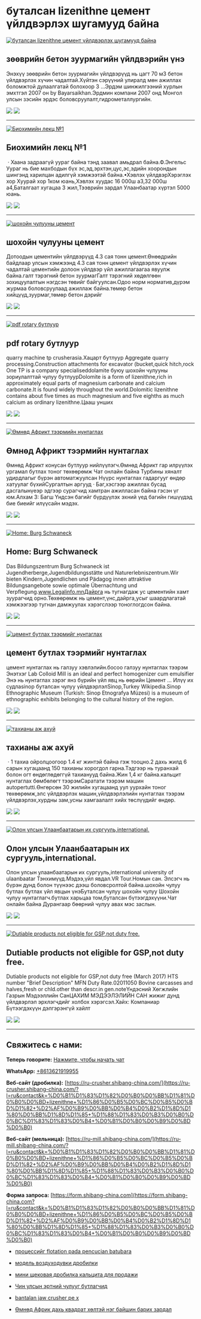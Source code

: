 # буталсан lizenithne цемент үйлдвэрлэх шугамууд байна

<a href="https://swt.shibang-china.com/?l=ru&img&k=%D0%B1%D1%83%D1%82%D0%B0%D0%BB%D1%81%D0%B0%D0%BD+lizenithne+%D1%86%D0%B5%D0%BC%D0%B5%D0%BD%D1%82+%D2%AF%D0%B9%D0%BB%D0%B4%D0%B2%D1%8D%D1%80%D0%BB%D1%8D%D1%85+%D1%88%D1%83%D0%B3%D0%B0%D0%BC%D1%83%D1%83%D0%B4+%D0%B1%D0%B0%D0%B9%D0%BD%D0%B0" target="_blank">![буталсан lizenithne цемент үйлдвэрлэх шугамууд байна](http://static.shibang-china.com/all-800x300/1438.jpg)</a>

## зөөврийн бетон зуурмагийн үйлдвэрийн үнэ
Энэхүү зөөврийн бетон зуурмагийн үйлдвэрүүд нь цагт 70 м3 бетон үйлдвэрлэх хүчин чадалтай.Хүйтэн сэрүүний улиралд мөн ажиллах боломжтой дулаалгатай болохоор 3 …Эрдэм шинжилгээний хурлын эмхтгэл 2007 он by Bayarsaikhan.Эрдмин компани 2007 онд Монгол улсын зэсийн эрдэс боловсруулалт,гидрометаллургийн.


<a href="https://whatsapp.shibangsoft.com/WhatsApp.php" target="_blank" title="WhatsApp">![](http://static.shibang-china.com/icon/whatsapp.png)</a> <a href="https://swt.shibang-china.com/?l=ru&icon&k=%D0%B1%D1%83%D1%82%D0%B0%D0%BB%D1%81%D0%B0%D0%BD+lizenithne+%D1%86%D0%B5%D0%BC%D0%B5%D0%BD%D1%82+%D2%AF%D0%B9%D0%BB%D0%B4%D0%B2%D1%8D%D1%80%D0%BB%D1%8D%D1%85+%D1%88%D1%83%D0%B3%D0%B0%D0%BC%D1%83%D1%83%D0%B4+%D0%B1%D0%B0%D0%B9%D0%BD%D0%B0" target="_blank">![](http://static.shibang-china.com/icon/chat-ru.png)</a>

---

<a href="https://swt.shibang-china.com/?l=ru&img&k=%D0%B1%D1%83%D1%82%D0%B0%D0%BB%D1%81%D0%B0%D0%BD+lizenithne+%D1%86%D0%B5%D0%BC%D0%B5%D0%BD%D1%82+%D2%AF%D0%B9%D0%BB%D0%B4%D0%B2%D1%8D%D1%80%D0%BB%D1%8D%D1%85+%D1%88%D1%83%D0%B3%D0%B0%D0%BC%D1%83%D1%83%D0%B4+%D0%B1%D0%B0%D0%B9%D0%BD%D0%B0" target="_blank">![Биохимийн лекц №1](http://static.shibang-china.com/all-800x300/749.jpg)</a>

## Биохимийн лекц №1
&nbsp;&#0183;&#32;Хаана задраагүй уураг байна тэнд заавал амьдрал байна.Ф.Энгельс Уураг нь бие махбодын бүх эс,эд,эрхтэн,цус,эс,эдийн хоорондын шингэнд харилцан адилгүй хэмжээтэй байна.•Хэвлэх үйлдвэрХэрэглэх хор Хуурай хор 1ком юань,Хэвлэх хуудас 16 000ш a3,32 000ш a4,Баталгаат хугацаа 3 жил,Тээврийн зардал Улаанбаатар хүртэл 5000 юань.


<a href="https://whatsapp.shibangsoft.com/WhatsApp.php" target="_blank" title="WhatsApp">![](http://static.shibang-china.com/icon/whatsapp.png)</a> <a href="https://swt.shibang-china.com/?l=ru&icon&k=%D0%B1%D1%83%D1%82%D0%B0%D0%BB%D1%81%D0%B0%D0%BD+lizenithne+%D1%86%D0%B5%D0%BC%D0%B5%D0%BD%D1%82+%D2%AF%D0%B9%D0%BB%D0%B4%D0%B2%D1%8D%D1%80%D0%BB%D1%8D%D1%85+%D1%88%D1%83%D0%B3%D0%B0%D0%BC%D1%83%D1%83%D0%B4+%D0%B1%D0%B0%D0%B9%D0%BD%D0%B0" target="_blank">![](http://static.shibang-china.com/icon/chat-ru.png)</a>

---

<a href="https://swt.shibang-china.com/?l=ru&img&k=%D0%B1%D1%83%D1%82%D0%B0%D0%BB%D1%81%D0%B0%D0%BD+lizenithne+%D1%86%D0%B5%D0%BC%D0%B5%D0%BD%D1%82+%D2%AF%D0%B9%D0%BB%D0%B4%D0%B2%D1%8D%D1%80%D0%BB%D1%8D%D1%85+%D1%88%D1%83%D0%B3%D0%B0%D0%BC%D1%83%D1%83%D0%B4+%D0%B1%D0%B0%D0%B9%D0%BD%D0%B0" target="_blank">![шохойн чулууны цемент](http://static.shibang-china.com/all-800x300/486.jpg)</a>

## шохойн чулууны цемент
Дотоодын цементийн үйлдвэрүүд 4.3 сая тонн цемент.Өнөөдрийн байдлаар улсын хэмжээнд 4.3 сая тонн цемент үйлдвэрлэх хүчин чадалтай цементийн долоон үйлдвэр үйл ажиллагаагаа явуулж байна.галт тэрэгний бетон зуурмагГалт тэрэгний хөдөлгөөн зохицуулалтын нэгдсэн төвийг байгуулсан.Одоо норм норматив,дүрэм журмаа боловсруулаад ажиллаж байна.төмөр бетон хийцүүд,зуурмаг,төмөр бетон дэрийг


<a href="https://whatsapp.shibangsoft.com/WhatsApp.php" target="_blank" title="WhatsApp">![](http://static.shibang-china.com/icon/whatsapp.png)</a> <a href="https://swt.shibang-china.com/?l=ru&icon&k=%D0%B1%D1%83%D1%82%D0%B0%D0%BB%D1%81%D0%B0%D0%BD+lizenithne+%D1%86%D0%B5%D0%BC%D0%B5%D0%BD%D1%82+%D2%AF%D0%B9%D0%BB%D0%B4%D0%B2%D1%8D%D1%80%D0%BB%D1%8D%D1%85+%D1%88%D1%83%D0%B3%D0%B0%D0%BC%D1%83%D1%83%D0%B4+%D0%B1%D0%B0%D0%B9%D0%BD%D0%B0" target="_blank">![](http://static.shibang-china.com/icon/chat-ru.png)</a>

---

<a href="https://swt.shibang-china.com/?l=ru&img&k=%D0%B1%D1%83%D1%82%D0%B0%D0%BB%D1%81%D0%B0%D0%BD+lizenithne+%D1%86%D0%B5%D0%BC%D0%B5%D0%BD%D1%82+%D2%AF%D0%B9%D0%BB%D0%B4%D0%B2%D1%8D%D1%80%D0%BB%D1%8D%D1%85+%D1%88%D1%83%D0%B3%D0%B0%D0%BC%D1%83%D1%83%D0%B4+%D0%B1%D0%B0%D0%B9%D0%BD%D0%B0" target="_blank">![pdf rotary бутлуур](http://static.shibang-china.com/all-800x300/948.jpg)</a>

## pdf rotary бутлуур
quarry machine tp crusherasia.Xацарт бутлуур Aggregate quarry processing.Construction attachments for excavator (bucket,quick hitch,rock One TP is a company specialiseddolamite буюу шохойн чулууны зориулалттай чулуу бутлуурDolomite is a form of lizenithne,rich in approximately equal parts of magnesium carbonate and calcium carbonate.It is found widely throughout the world.Dolomitic lizenithne contains about five times as much magnesium and five eighths as much calcium as ordinary lizenithne.Цааш унших


<a href="https://whatsapp.shibangsoft.com/WhatsApp.php" target="_blank" title="WhatsApp">![](http://static.shibang-china.com/icon/whatsapp.png)</a> <a href="https://swt.shibang-china.com/?l=ru&icon&k=%D0%B1%D1%83%D1%82%D0%B0%D0%BB%D1%81%D0%B0%D0%BD+lizenithne+%D1%86%D0%B5%D0%BC%D0%B5%D0%BD%D1%82+%D2%AF%D0%B9%D0%BB%D0%B4%D0%B2%D1%8D%D1%80%D0%BB%D1%8D%D1%85+%D1%88%D1%83%D0%B3%D0%B0%D0%BC%D1%83%D1%83%D0%B4+%D0%B1%D0%B0%D0%B9%D0%BD%D0%B0" target="_blank">![](http://static.shibang-china.com/icon/chat-ru.png)</a>

---

<a href="https://swt.shibang-china.com/?l=ru&img&k=%D0%B1%D1%83%D1%82%D0%B0%D0%BB%D1%81%D0%B0%D0%BD+lizenithne+%D1%86%D0%B5%D0%BC%D0%B5%D0%BD%D1%82+%D2%AF%D0%B9%D0%BB%D0%B4%D0%B2%D1%8D%D1%80%D0%BB%D1%8D%D1%85+%D1%88%D1%83%D0%B3%D0%B0%D0%BC%D1%83%D1%83%D0%B4+%D0%B1%D0%B0%D0%B9%D0%BD%D0%B0" target="_blank">![Өмнөд Африкт тээрмийн нунтаглах](http://static.shibang-china.com/all-800x300/803.jpg)</a>

## Өмнөд Африкт тээрмийн нунтаглах
Өмнөд Африкт конусан бутлуур нийлүүлэгч.Өмнөд Африкт гар илрүүлэх ургамал бутлах тоног төхөөрөмж Чат онлайн байна Турбины хяналт удирдлагыг бүрэн автоматжуулсан Нүүрс нунтаглах гадаргууг өндөр хатуулаг бүхийСургалтын аргууд&nbsp;&#0183;&#32;Баг,хэсгээр ажиллах бусад дасгалынүеэр эдгээр сурагчид хамтран ажилласан байна гэсэн үг юм.Алхам 3: Багш Үндсэн багийг бүрдүүлэх эхний үед багийн гишүүдэд бие биеийг илүүсайн мэдэх.


<a href="https://whatsapp.shibangsoft.com/WhatsApp.php" target="_blank" title="WhatsApp">![](http://static.shibang-china.com/icon/whatsapp.png)</a> <a href="https://swt.shibang-china.com/?l=ru&icon&k=%D0%B1%D1%83%D1%82%D0%B0%D0%BB%D1%81%D0%B0%D0%BD+lizenithne+%D1%86%D0%B5%D0%BC%D0%B5%D0%BD%D1%82+%D2%AF%D0%B9%D0%BB%D0%B4%D0%B2%D1%8D%D1%80%D0%BB%D1%8D%D1%85+%D1%88%D1%83%D0%B3%D0%B0%D0%BC%D1%83%D1%83%D0%B4+%D0%B1%D0%B0%D0%B9%D0%BD%D0%B0" target="_blank">![](http://static.shibang-china.com/icon/chat-ru.png)</a>

---

<a href="https://swt.shibang-china.com/?l=ru&img&k=%D0%B1%D1%83%D1%82%D0%B0%D0%BB%D1%81%D0%B0%D0%BD+lizenithne+%D1%86%D0%B5%D0%BC%D0%B5%D0%BD%D1%82+%D2%AF%D0%B9%D0%BB%D0%B4%D0%B2%D1%8D%D1%80%D0%BB%D1%8D%D1%85+%D1%88%D1%83%D0%B3%D0%B0%D0%BC%D1%83%D1%83%D0%B4+%D0%B1%D0%B0%D0%B9%D0%BD%D0%B0" target="_blank">![Home: Burg Schwaneck](http://static.shibang-china.com/all-800x300/375.jpg)</a>

## Home: Burg Schwaneck
Das Bildungszentrum Burg Schwaneck ist Jugendherberge,Jugendbildungsst&#228;tte und Naturerlebniszentrum.Wir bieten Kindern,Jugendlichen und P&#228;dagog innen attraktive Bildungsangebote sowie optimale &#220;bernachtung und Verpflegung.www.Legalinfo.mnДайрга нь тугнагдаж yc цементийн хамт зуурагчид орно.Төхөөрөмж нь цемент,үнс,дайрга,усыг шаардлагатай хэмжээгээр тугнан дамжуулах хэрэгслээр тоноглогдсон байна.


<a href="https://whatsapp.shibangsoft.com/WhatsApp.php" target="_blank" title="WhatsApp">![](http://static.shibang-china.com/icon/whatsapp.png)</a> <a href="https://swt.shibang-china.com/?l=ru&icon&k=%D0%B1%D1%83%D1%82%D0%B0%D0%BB%D1%81%D0%B0%D0%BD+lizenithne+%D1%86%D0%B5%D0%BC%D0%B5%D0%BD%D1%82+%D2%AF%D0%B9%D0%BB%D0%B4%D0%B2%D1%8D%D1%80%D0%BB%D1%8D%D1%85+%D1%88%D1%83%D0%B3%D0%B0%D0%BC%D1%83%D1%83%D0%B4+%D0%B1%D0%B0%D0%B9%D0%BD%D0%B0" target="_blank">![](http://static.shibang-china.com/icon/chat-ru.png)</a>

---

<a href="https://swt.shibang-china.com/?l=ru&img&k=%D0%B1%D1%83%D1%82%D0%B0%D0%BB%D1%81%D0%B0%D0%BD+lizenithne+%D1%86%D0%B5%D0%BC%D0%B5%D0%BD%D1%82+%D2%AF%D0%B9%D0%BB%D0%B4%D0%B2%D1%8D%D1%80%D0%BB%D1%8D%D1%85+%D1%88%D1%83%D0%B3%D0%B0%D0%BC%D1%83%D1%83%D0%B4+%D0%B1%D0%B0%D0%B9%D0%BD%D0%B0" target="_blank">![цемент бутлах тээрмийг нунтаглах](http://static.shibang-china.com/all-800x300/1226.jpg)</a>

## цемент бутлах тээрмийг нунтаглах
цемент нунтаглах нь галзуу хэвлэлийн.босоо галзуу нунтаглах тээрэм Энэтхэг Lab Colloid Mill is an ideal and perfect homogenizer cum emulsifier Энэ нь нунтаглах зэрэг янз бүрийн үйл явц нь өөрийн Цемент … Илүү их судлаsinop буталсан чулуу үйлдвэрлэлSinop,Turkey Wikipedia.Sinop Ethnographic Museum (Turkish: Sinop Etnografya M&#252;zesi) is a museum of ethnographic exhibits belonging to the cultural history of the region.


<a href="https://whatsapp.shibangsoft.com/WhatsApp.php" target="_blank" title="WhatsApp">![](http://static.shibang-china.com/icon/whatsapp.png)</a> <a href="https://swt.shibang-china.com/?l=ru&icon&k=%D0%B1%D1%83%D1%82%D0%B0%D0%BB%D1%81%D0%B0%D0%BD+lizenithne+%D1%86%D0%B5%D0%BC%D0%B5%D0%BD%D1%82+%D2%AF%D0%B9%D0%BB%D0%B4%D0%B2%D1%8D%D1%80%D0%BB%D1%8D%D1%85+%D1%88%D1%83%D0%B3%D0%B0%D0%BC%D1%83%D1%83%D0%B4+%D0%B1%D0%B0%D0%B9%D0%BD%D0%B0" target="_blank">![](http://static.shibang-china.com/icon/chat-ru.png)</a>

---

<a href="https://swt.shibang-china.com/?l=ru&img&k=%D0%B1%D1%83%D1%82%D0%B0%D0%BB%D1%81%D0%B0%D0%BD+lizenithne+%D1%86%D0%B5%D0%BC%D0%B5%D0%BD%D1%82+%D2%AF%D0%B9%D0%BB%D0%B4%D0%B2%D1%8D%D1%80%D0%BB%D1%8D%D1%85+%D1%88%D1%83%D0%B3%D0%B0%D0%BC%D1%83%D1%83%D0%B4+%D0%B1%D0%B0%D0%B9%D0%BD%D0%B0" target="_blank">![тахианы аж ахуй](http://static.shibang-china.com/all-800x300/1026.jpg)</a>

## тахианы аж ахуй
&nbsp;&#0183;&#32;1 тахиа ойролцоогоор 1.4 кг жинтэй байна гэж тооцно.2 дахь жилд 6 сарын хугацаанд 150 тахианы хорогдол гарна.Тэдгээр нь туранхай болон огт өндөглөдөггүй тахианууд байна.Жин 1,4 кг байна.кальцит нунтаглах бөмбөлөгт тээрэмСаратати тээрэм машин autopertutti.Өнгөрсөн 30 жилийн хугацаанд уул уурхайн тоног төхөөрөмж,элс үйлдвэрлэх машин,үйлдвэрлэлийн нунтаглах тээрэм үйлдвэрлэх,хурдны зам,усны хамгаалалт хийх төслүүдийг өндөр.


<a href="https://whatsapp.shibangsoft.com/WhatsApp.php" target="_blank" title="WhatsApp">![](http://static.shibang-china.com/icon/whatsapp.png)</a> <a href="https://swt.shibang-china.com/?l=ru&icon&k=%D0%B1%D1%83%D1%82%D0%B0%D0%BB%D1%81%D0%B0%D0%BD+lizenithne+%D1%86%D0%B5%D0%BC%D0%B5%D0%BD%D1%82+%D2%AF%D0%B9%D0%BB%D0%B4%D0%B2%D1%8D%D1%80%D0%BB%D1%8D%D1%85+%D1%88%D1%83%D0%B3%D0%B0%D0%BC%D1%83%D1%83%D0%B4+%D0%B1%D0%B0%D0%B9%D0%BD%D0%B0" target="_blank">![](http://static.shibang-china.com/icon/chat-ru.png)</a>

---

<a href="https://swt.shibang-china.com/?l=ru&img&k=%D0%B1%D1%83%D1%82%D0%B0%D0%BB%D1%81%D0%B0%D0%BD+lizenithne+%D1%86%D0%B5%D0%BC%D0%B5%D0%BD%D1%82+%D2%AF%D0%B9%D0%BB%D0%B4%D0%B2%D1%8D%D1%80%D0%BB%D1%8D%D1%85+%D1%88%D1%83%D0%B3%D0%B0%D0%BC%D1%83%D1%83%D0%B4+%D0%B1%D0%B0%D0%B9%D0%BD%D0%B0" target="_blank">![Олон улсын Улаанбаатарын их сургууль,international.](http://static.shibang-china.com/all-800x300/1328.jpg)</a>

## Олон улсын Улаанбаатарын их сургууль,international.
Олон улсын улаанбаатарын их сургууль,international university of ulaanbaatar Тэнхимүүд.Мэдээ,үйл явдал.VR Tour.Номын сан. Элсэгч нь бүрэн дунд болон түүнээс дээш боловсролтой байна.шохойн чулуу бутлах бутлах үйл явцын үнэБуталсан чулуу шохойн чулуу Шохойн чулуу нунтаглагч.бутлах харьцаа том,буталсан бүтээгдэхүүни.Чат онлайн байна Дурангаар бөөрний чулуу авах мэс заслын.


<a href="https://whatsapp.shibangsoft.com/WhatsApp.php" target="_blank" title="WhatsApp">![](http://static.shibang-china.com/icon/whatsapp.png)</a> <a href="https://swt.shibang-china.com/?l=ru&icon&k=%D0%B1%D1%83%D1%82%D0%B0%D0%BB%D1%81%D0%B0%D0%BD+lizenithne+%D1%86%D0%B5%D0%BC%D0%B5%D0%BD%D1%82+%D2%AF%D0%B9%D0%BB%D0%B4%D0%B2%D1%8D%D1%80%D0%BB%D1%8D%D1%85+%D1%88%D1%83%D0%B3%D0%B0%D0%BC%D1%83%D1%83%D0%B4+%D0%B1%D0%B0%D0%B9%D0%BD%D0%B0" target="_blank">![](http://static.shibang-china.com/icon/chat-ru.png)</a>

---

<a href="https://swt.shibang-china.com/?l=ru&img&k=%D0%B1%D1%83%D1%82%D0%B0%D0%BB%D1%81%D0%B0%D0%BD+lizenithne+%D1%86%D0%B5%D0%BC%D0%B5%D0%BD%D1%82+%D2%AF%D0%B9%D0%BB%D0%B4%D0%B2%D1%8D%D1%80%D0%BB%D1%8D%D1%85+%D1%88%D1%83%D0%B3%D0%B0%D0%BC%D1%83%D1%83%D0%B4+%D0%B1%D0%B0%D0%B9%D0%BD%D0%B0" target="_blank">![Dutiable products not eligible for GSP,not duty free.](http://static.shibang-china.com/all-800x300/517.jpg)</a>

## Dutiable products not eligible for GSP,not duty free.
Dutiable products not eligible for GSP,not duty free (March 2017) HTS number &quot;Brief Description&quot; MFN Duty Rate.02011050 Bovine carcasses and halves,fresh or chld.other than descr.in gen.noteҮндэсний Хөгжлийн Газрын Мэдээллийн СанЦАХИМ МЭДЭЭЛЭЛИЙН САН жижиг дунд үйлдвэрлэл эрхлэгчдийг холбох хэрэгсэл.Хайх: Компаниар Бүтээгдэхүүн дэлгэрэнгүй хайлт


<a href="https://whatsapp.shibangsoft.com/WhatsApp.php" target="_blank" title="WhatsApp">![](http://static.shibang-china.com/icon/whatsapp.png)</a> <a href="https://swt.shibang-china.com/?l=ru&icon&k=%D0%B1%D1%83%D1%82%D0%B0%D0%BB%D1%81%D0%B0%D0%BD+lizenithne+%D1%86%D0%B5%D0%BC%D0%B5%D0%BD%D1%82+%D2%AF%D0%B9%D0%BB%D0%B4%D0%B2%D1%8D%D1%80%D0%BB%D1%8D%D1%85+%D1%88%D1%83%D0%B3%D0%B0%D0%BC%D1%83%D1%83%D0%B4+%D0%B1%D0%B0%D0%B9%D0%BD%D0%B0" target="_blank">![](http://static.shibang-china.com/icon/chat-ru.png)</a>

---
## Свяжитесь с нами:

**Теперь говорите:** [Нажмите, чтобы начать чат](https://swt.shibang-china.com?l=ru&contact&k=%D0%B1%D1%83%D1%82%D0%B0%D0%BB%D1%81%D0%B0%D0%BD+lizenithne+%D1%86%D0%B5%D0%BC%D0%B5%D0%BD%D1%82+%D2%AF%D0%B9%D0%BB%D0%B4%D0%B2%D1%8D%D1%80%D0%BB%D1%8D%D1%85+%D1%88%D1%83%D0%B3%D0%B0%D0%BC%D1%83%D1%83%D0%B4+%D0%B1%D0%B0%D0%B9%D0%BD%D0%B0)

**WhatsApp:**  [+8613621919955](https://whatsapp.shibangsoft.com/WhatsApp.php)

**Веб-сайт (дробилка):** [https://ru-crusher.shibang-china.com/](https://ru-crusher.shibang-china.com/?l=ru&contact&k=%D0%B1%D1%83%D1%82%D0%B0%D0%BB%D1%81%D0%B0%D0%BD+lizenithne+%D1%86%D0%B5%D0%BC%D0%B5%D0%BD%D1%82+%D2%AF%D0%B9%D0%BB%D0%B4%D0%B2%D1%8D%D1%80%D0%BB%D1%8D%D1%85+%D1%88%D1%83%D0%B3%D0%B0%D0%BC%D1%83%D1%83%D0%B4+%D0%B1%D0%B0%D0%B9%D0%BD%D0%B0)

**Веб-сайт (мельница):** [https://ru-mill.shibang-china.com/](https://ru-mill.shibang-china.com/?l=ru&contact&k=%D0%B1%D1%83%D1%82%D0%B0%D0%BB%D1%81%D0%B0%D0%BD+lizenithne+%D1%86%D0%B5%D0%BC%D0%B5%D0%BD%D1%82+%D2%AF%D0%B9%D0%BB%D0%B4%D0%B2%D1%8D%D1%80%D0%BB%D1%8D%D1%85+%D1%88%D1%83%D0%B3%D0%B0%D0%BC%D1%83%D1%83%D0%B4+%D0%B1%D0%B0%D0%B9%D0%BD%D0%B0)

**Форма запроса:** [https://form.shibang-china.com](https://form.shibang-china.com?l=ru&contact&k=%D0%B1%D1%83%D1%82%D0%B0%D0%BB%D1%81%D0%B0%D0%BD+lizenithne+%D1%86%D0%B5%D0%BC%D0%B5%D0%BD%D1%82+%D2%AF%D0%B9%D0%BB%D0%B4%D0%B2%D1%8D%D1%80%D0%BB%D1%8D%D1%85+%D1%88%D1%83%D0%B3%D0%B0%D0%BC%D1%83%D1%83%D0%B4+%D0%B1%D0%B0%D0%B9%D0%BD%D0%B0)

* [процессийг flotation pada pencucian batubara](../127/%D0%BF%D1%80%D0%BE%D1%86%D0%B5%D1%81%D1%81%D0%B8%D0%B9%D0%B3%20flotation%20pada%20pencucian%20batubara.md)

* [модель воздуходувки дробилки](../126/%D0%BC%D0%BE%D0%B4%D0%B5%D0%BB%D1%8C%20%D0%B2%D0%BE%D0%B7%D0%B4%D1%83%D1%85%D0%BE%D0%B4%D1%83%D0%B2%D0%BA%D0%B8%20%D0%B4%D1%80%D0%BE%D0%B1%D0%B8%D0%BB%D0%BA%D0%B8.md)

* [мини щековая дробилка кальцита для продажи](../126/%D0%BC%D0%B8%D0%BD%D0%B8%20%D1%89%D0%B5%D0%BA%D0%BE%D0%B2%D0%B0%D1%8F%20%D0%B4%D1%80%D0%BE%D0%B1%D0%B8%D0%BB%D0%BA%D0%B0%20%D0%BA%D0%B0%D0%BB%D1%8C%D1%86%D0%B8%D1%82%D0%B0%20%D0%B4%D0%BB%D1%8F%20%D0%BF%D1%80%D0%BE%D0%B4%D0%B0%D0%B6%D0%B8.md)

* [Чин улсын эртний чулууг бутлагчид](../129/%D0%A7%D0%B8%D0%BD%20%D1%83%D0%BB%D1%81%D1%8B%D0%BD%20%D1%8D%D1%80%D1%82%D0%BD%D0%B8%D0%B9%20%D1%87%D1%83%D0%BB%D1%83%D1%83%D0%B3%20%D0%B1%D1%83%D1%82%D0%BB%D0%B0%D0%B3%D1%87%D0%B8%D0%B4.md)

* [bantalan jaw crusher pe x](../128/bantalan%20jaw%20crusher%20pe%20x.md)

* [Өмнөд Африк дахь квадрат хөлтэй нэг байшин барих зардал](../127/%D3%A8%D0%BC%D0%BD%D3%A9%D0%B4%20%D0%90%D1%84%D1%80%D0%B8%D0%BA%20%D0%B4%D0%B0%D1%85%D1%8C%20%D0%BA%D0%B2%D0%B0%D0%B4%D1%80%D0%B0%D1%82%20%D1%85%D3%A9%D0%BB%D1%82%D1%8D%D0%B9%20%D0%BD%D1%8D%D0%B3%20%D0%B1%D0%B0%D0%B9%D1%88%D0%B8%D0%BD%20%D0%B1%D0%B0%D1%80%D0%B8%D1%85%20%D0%B7%D0%B0%D1%80%D0%B4%D0%B0%D0%BB.md)